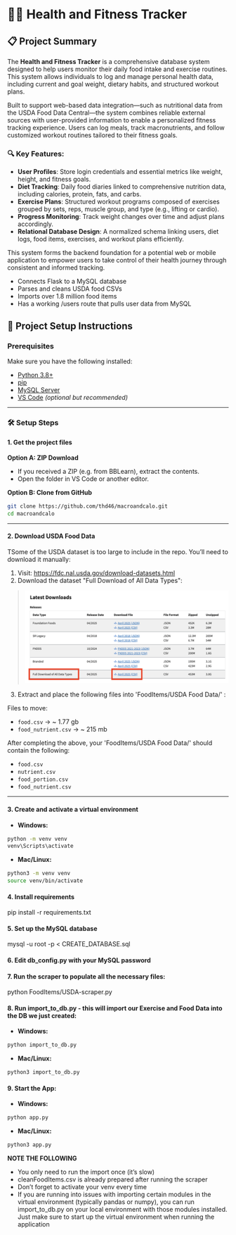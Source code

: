 # 🏋️‍♂️ Health and Fitness Tracker

## 📋 Project Summary

The **Health and Fitness Tracker** is a comprehensive database system designed to help users monitor their daily food intake and exercise routines. This system allows individuals to log and manage personal health data, including current and goal weight, dietary habits, and structured workout plans.

Built to support web-based data integration—such as nutritional data from the USDA Food Data Central—the system combines reliable external sources with user-provided information to enable a personalized fitness tracking experience. Users can log meals, track macronutrients, and follow customized workout routines tailored to their fitness goals.

### 🔍 Key Features:
- **User Profiles**: Store login credentials and essential metrics like weight, height, and fitness goals.
- **Diet Tracking**: Daily food diaries linked to comprehensive nutrition data, including calories, protein, fats, and carbs.
- **Exercise Plans**: Structured workout programs composed of exercises grouped by sets, reps, muscle group, and type (e.g., lifting or cardio).
- **Progress Monitoring**: Track weight changes over time and adjust plans accordingly.
- **Relational Database Design**: A normalized schema linking users, diet logs, food items, exercises, and workout plans efficiently.

This system forms the backend foundation for a potential web or mobile application to empower users to take control of their health journey through consistent and informed tracking.

- Connects Flask to a MySQL database
- Parses and cleans USDA food CSVs
- Imports over 1.8 million food items
- Has a working /users route that pulls user data from MySQL

## 🚀 Project Setup Instructions

### Prerequisites

Make sure you have the following installed:

- [Python 3.8+](https://www.python.org/downloads/)
- [pip](https://pip.pypa.io/en/stable/installation/)
- [MySQL Server](https://dev.mysql.com/downloads/mysql/)
- [VS Code](https://code.visualstudio.com/) *(optional but recommended)*

---

### 🛠 Setup Steps

#### **1. Get the project files**

**Option A: ZIP Download**
- If you received a ZIP (e.g. from BBLearn), extract the contents.
- Open the folder in VS Code or another editor.

**Option B: Clone from GitHub**
```bash
git clone https://github.com/thd46/macroandcalo.git
cd macroandcalo
```
---

#### **2. Download USDA Food Data**

TSome of the USDA dataset is too large to include in the repo. You’ll need to download it manually:

1. Visit: https://fdc.nal.usda.gov/download-datasets.html  
2. Download the dataset "Full Download of All Data Types":

> ![Example dataset image](readme-images/foodDataSource.png)

3. Extract and place the following files into 'FoodItems/USDA Food Data/' :

Files to move:
- `food.csv` -> ~ 1.77 gb
- `food_nutrient.csv` -> ~ 215 mb

After completing the above, your 'FoodItems/USDA Food Data/' should contain the following:
- `food.csv`
- `nutrient.csv`
- `food_portion.csv`
- `food_nutrient.csv`

---

#### **3. Create and activate a virtual environment**

- **Windows:**
```bash
python -m venv venv
venv\Scripts\activate
```

- **Mac/Linux:**
```bash
python3 -m venv venv
source venv/bin/activate
```

#### **4. Install requirements**

pip install -r requirements.txt

#### **5. Set up the MySQL database**

mysql -u root -p < CREATE_DATABASE.sql

#### **6. Edit db_config.py with your MySQL password**

#### **7. Run the scraper to populate all the necessary files:**

python FoodItems/USDA-scraper.py

#### **8. Run import_to_db.py - this will import our Exercise and Food Data into the DB we just created:**

- **Windows:**
```bash
python import_to_db.py
```

- **Mac/Linux:**
```bash
python3 import_to_db.py
```

#### **9. Start the App:**

- **Windows:**
```bash
python app.py
```

- **Mac/Linux:**
```bash
python3 app.py
```

**NOTE THE FOLLOWING** 
- You only need to run the import once (it’s slow)
- cleanFoodItems.csv is already prepared after running the scraper
- Don’t forget to activate your venv every time
- If you are running into issues with importing certain modules in the virtual environment (typically pandas or numpy), you can run import_to_db.py on your local
environment with those modules installed. Just make sure to start up the virtual environment when running the application
